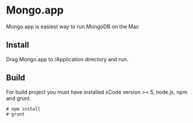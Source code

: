 Mongo.app
========

Mongo.app is easiest way to run MongoDB on the Mac

## Install

Drag Mongo.app to /Application directory and run.

## Build

For build project you must have installed xCode version >= 5, node.js, npm and grunt.

```
# npm install
# grunt
```
